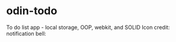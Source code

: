 # odin-todo
To do list app - local storage, OOP, webkit, and SOLID
 Icon credit:
 notification bell: 
 <!-- <a href="https://www.flaticon.com/free-icons/notification" title="notification icons">Notification icons created by Freepik - Flaticon</a> -->